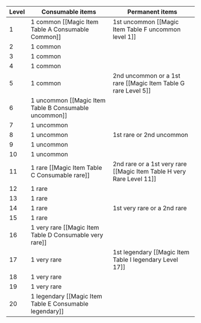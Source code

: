 | Level | Consumable items                                         | Permanent items                                                       |
| ----- | -------------------------------------------------------- | --------------------------------------------------------------------- |
| 1     | 1 common [[Magic Item Table A Consumable Common]]        | 1st uncommon [[Magic Item Table F uncommon level 1]]                  |
| 2     | 1 common                                                 |                                                                       |
| 3     | 1 common                                                 |                                                                       |
| 4     | 1 common                                                 |                                                                       |
| 5     | 1 common                                                 | 2nd uncommon or a 1st rare [[Magic Item Table G rare Level 5]]        |
| 6     | 1 uncommon [[Magic Item Table B Consumable uncommon]]    |                                                                       |
| 7     | 1 uncommon                                               |                                                                       |
| 8     | 1 uncommon                                               | 1st rare or 2nd uncommon                                              |
| 9     | 1 uncommon                                               |                                                                       |
| 10    | 1 uncommon                                               |                                                                       |
| 11    | 1 rare  [[Magic Item Table C Consumable rare]]           | 2nd rare or a 1st very rare [[Magic Item Table H very Rare Level 11]] |
| 12    | 1 rare                                                   |                                                                       |
| 13    | 1 rare                                                   |                                                                       |
| 14    | 1 rare                                                   | 1st very rare or a 2nd rare                                           |
| 15    | 1 rare                                                   |                                                                       |
| 16    | 1 very rare  [[Magic Item Table D Consumable very rare]] |                                                                       |
| 17    | 1 very rare                                              | 1st legendary  [[Magic Item Table I legendary Level 17]]              |
| 18    | 1 very rare                                              |                                                                       |
| 19    | 1 very rare                                              |                                                                       |
| 20    | 1 legendary  [[Magic Item Table E Consumable legendary]] |                                                                       |
